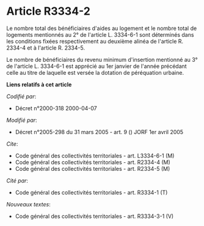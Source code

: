 # Article R3334-2

Le nombre total des bénéficiaires d'aides au logement et le nombre total de logements mentionnés au 2° de l'article L.
3334-6-1 sont déterminés dans les conditions fixées respectivement au deuxième alinéa de l'article R. 2334-4 et à l'article
R. 2334-5.

Le nombre de bénéficiaires du revenu minimum d'insertion mentionné au 3° de l'article L. 3334-6-1 est apprécié au 1er janvier
de l'année précédant celle au titre de laquelle est versée la dotation de péréquation urbaine.

**Liens relatifs à cet article**

_Codifié par_:

  - Décret n°2000-318 2000-04-07

_Modifié par_:

  - Décret n°2005-298 du 31 mars 2005 - art. 9 () JORF 1er avril 2005

_Cite_:

  - Code général des collectivités territoriales - art. L3334-6-1 (M)
  - Code général des collectivités territoriales - art. R2334-4 (M)
  - Code général des collectivités territoriales - art. R2334-5 (M)

_Cité par_:

  - Code général des collectivités territoriales - art. R3334-1 (T)

_Nouveaux textes_:

  - Code général des collectivités territoriales - art. R3334-3-1 (V)
